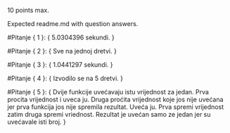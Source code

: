 ﻿10 points max.

Expected readme.md with question answers.

#Pitanje { 1 }:
{
	5.0304396 sekundi.
}

#Pitanje { 2 }:
{
	Sve na jednoj dretvi.
}

#Pitanje { 3 }:
{
	1.0441297 sekundi.
}

#Pitanje { 4 }:
{
	Izvodilo se na 5 dretvi.
}

#Pitanje { 5 }:
{
	Dvije funkcije uvećavaju istu vrijednost za jedan.
	Prva procita vrijednost i uveca ju.
	Druga proćita vrijednost koje jos nije uvećana jer  prva funkcija jos nije spremila rezultat.
	Uveća ju.
	Prva spremi vrijednost zatim druga spremi vriednost.
	Rezultat je uvećan samo ze jedan jer su uvećavale isti broj.
}
